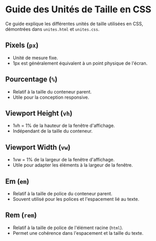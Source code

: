 # Guide des Unités de Taille en CSS

Ce guide explique les différentes unités de taille utilisées en CSS, démontrées dans `unites.html` et `unites.css`.

## Pixels (`px`)

- Unité de mesure fixe.
- 1px est généralement équivalent à un point physique de l'écran.

## Pourcentage (`%`)

- Relatif à la taille du conteneur parent.
- Utile pour la conception responsive.

## Viewport Height (`vh`)

- 1vh = 1% de la hauteur de la fenêtre d'affichage.
- Indépendant de la taille du conteneur.

## Viewport Width (`vw`)

- 1vw = 1% de la largeur de la fenêtre d'affichage.
- Utile pour adapter les éléments à la largeur de la fenêtre.

## Em (`em`)

- Relatif à la taille de police du conteneur parent.
- Souvent utilisé pour les polices et l'espacement lié au texte.

## Rem (`rem`)

- Relatif à la taille de police de l'élément racine (`html`).
- Permet une cohérence dans l'espacement et la taille du texte.
